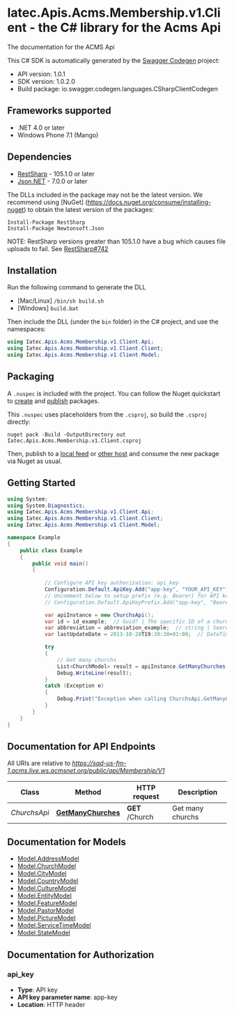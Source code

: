 # Iatec.Apis.Acms.Membership.v1.Client - the C# library for the Acms Api

The documentation for the ACMS Api

This C# SDK is automatically generated by the [Swagger Codegen](https://github.com/swagger-api/swagger-codegen) project:

- API version: 1.0.1
- SDK version: 1.0.2.0
- Build package: io.swagger.codegen.languages.CSharpClientCodegen

<a name="frameworks-supported"></a>
## Frameworks supported
- .NET 4.0 or later
- Windows Phone 7.1 (Mango)

<a name="dependencies"></a>
## Dependencies
- [RestSharp](https://www.nuget.org/packages/RestSharp) - 105.1.0 or later
- [Json.NET](https://www.nuget.org/packages/Newtonsoft.Json/) - 7.0.0 or later

The DLLs included in the package may not be the latest version. We recommend using [NuGet] (https://docs.nuget.org/consume/installing-nuget) to obtain the latest version of the packages:
```
Install-Package RestSharp
Install-Package Newtonsoft.Json
```

NOTE: RestSharp versions greater than 105.1.0 have a bug which causes file uploads to fail. See [RestSharp#742](https://github.com/restsharp/RestSharp/issues/742)

<a name="installation"></a>
## Installation
Run the following command to generate the DLL
- [Mac/Linux] `/bin/sh build.sh`
- [Windows] `build.bat`

Then include the DLL (under the `bin` folder) in the C# project, and use the namespaces:
```csharp
using Iatec.Apis.Acms.Membership.v1.Client.Api;
using Iatec.Apis.Acms.Membership.v1.Client.Client;
using Iatec.Apis.Acms.Membership.v1.Client.Model;
```

<a name="packaging"></a>
## Packaging

A `.nuspec` is included with the project. You can follow the Nuget quickstart to [create](https://docs.microsoft.com/en-us/nuget/quickstart/create-and-publish-a-package#create-the-package) and [publish](https://docs.microsoft.com/en-us/nuget/quickstart/create-and-publish-a-package#publish-the-package) packages.

This `.nuspec` uses placeholders from the `.csproj`, so build the `.csproj` directly:

```
nuget pack -Build -OutputDirectory out Iatec.Apis.Acms.Membership.v1.Client.csproj
```

Then, publish to a [local feed](https://docs.microsoft.com/en-us/nuget/hosting-packages/local-feeds) or [other host](https://docs.microsoft.com/en-us/nuget/hosting-packages/overview) and consume the new package via Nuget as usual.

<a name="getting-started"></a>
## Getting Started

```csharp
using System;
using System.Diagnostics;
using Iatec.Apis.Acms.Membership.v1.Client.Api;
using Iatec.Apis.Acms.Membership.v1.Client.Client;
using Iatec.Apis.Acms.Membership.v1.Client.Model;

namespace Example
{
    public class Example
    {
        public void main()
        {
            
            // Configure API key authorization: api_key
            Configuration.Default.ApiKey.Add("app-key", "YOUR_API_KEY");
            // Uncomment below to setup prefix (e.g. Bearer) for API key, if needed
            // Configuration.Default.ApiKeyPrefix.Add("app-key", "Bearer");

            var apiInstance = new ChurchsApi();
            var id = id_example;  // Guid? | The specific ID of a church. Do not provide when providing an abbreviation. (optional) 
            var abbreviation = abbreviation_example;  // string | Search by this abbreviation. Do not provide when providing an id. (optional) 
            var lastUpdateDate = 2013-10-20T19:20:30+01:00;  // DateTime? | Filter by the date of the last update. Only filters when abbreviation is provided. (optional) 

            try
            {
                // Get many churchs
                List<ChurchModel> result = apiInstance.GetManyChurches(id, abbreviation, lastUpdateDate);
                Debug.WriteLine(result);
            }
            catch (Exception e)
            {
                Debug.Print("Exception when calling ChurchsApi.GetManyChurches: " + e.Message );
            }
        }
    }
}
```

<a name="documentation-for-api-endpoints"></a>
## Documentation for API Endpoints

All URIs are relative to *https://sad-us-fm-1.acms.live.ws.acmsnet.org/public/api/Membership/V1*

Class | Method | HTTP request | Description
------------ | ------------- | ------------- | -------------
*ChurchsApi* | [**GetManyChurches**](docs/ChurchsApi.md#getmanychurches) | **GET** /Church | Get many churchs


<a name="documentation-for-models"></a>
## Documentation for Models

 - [Model.AddressModel](docs/AddressModel.md)
 - [Model.ChurchModel](docs/ChurchModel.md)
 - [Model.CityModel](docs/CityModel.md)
 - [Model.CountryModel](docs/CountryModel.md)
 - [Model.CultureModel](docs/CultureModel.md)
 - [Model.EntityModel](docs/EntityModel.md)
 - [Model.FeatureModel](docs/FeatureModel.md)
 - [Model.PastorModel](docs/PastorModel.md)
 - [Model.PictureModel](docs/PictureModel.md)
 - [Model.ServiceTimeModel](docs/ServiceTimeModel.md)
 - [Model.StateModel](docs/StateModel.md)


<a name="documentation-for-authorization"></a>
## Documentation for Authorization

<a name="api_key"></a>
### api_key

- **Type**: API key
- **API key parameter name**: app-key
- **Location**: HTTP header

